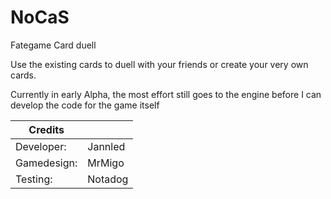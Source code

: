# NoCaS
Fategame Card duell

Use the existing cards to duell with your friends or create your very own cards.

Currently in early Alpha, the most effort still goes to the engine before I can develop the code for the game itself

| Credits     |         |
|-------------|---------|
| Developer:  | Jannled |
| Gamedesign: | MrMigo  |
| Testing:    | Notadog |
